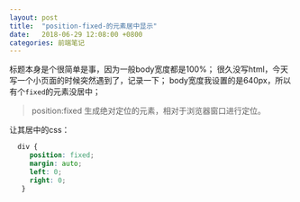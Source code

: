 ```yaml
---
layout: post
title:  "position-fixed-的元素居中显示"
date:   2018-06-29 12:08:00 +0800
categories: 前端笔记
---
```


标题本身是个很简单是事，因为一般body宽度都是100%； 
很久没写html，今天写一个小页面的时候突然遇到了，记录一下；
body宽度我设置的是640px，所以有个`fixed`的元素没居中；

>position:fixed 生成绝对定位的元素，相对于浏览器窗口进行定位。

让其居中的css：
```css
  div {
     position: fixed;
     margin: auto;
     left: 0;
     right: 0;
   }
```
